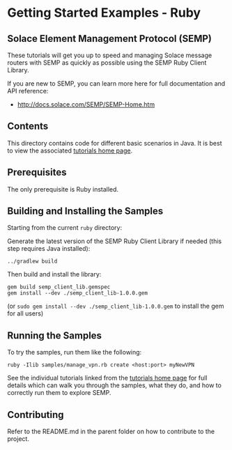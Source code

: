 # Getting Started Examples - Ruby

## Solace Element Management Protocol (SEMP)

These tutorials will get you up to speed and managing Solace message routers with SEMP as quickly as possible using the SEMP Ruby Client Library. 

If you are new to SEMP, you can learn more here for full documentation and API reference:

* http://docs.solace.com/SEMP/SEMP-Home.htm

## Contents

This directory contains code for different basic scenarios in Java. It is best to view the associated [tutorials home page](http://dev.solace.com/get-started/semp-tutorials/).

## Prerequisites

The only prerequisite is Ruby installed.

## Building and Installing the Samples

Starting from the current `ruby` directory:    

Generate the latest version of the SEMP Ruby Client Library if needed (this step requires Java installed):

```
../gradlew build
```

Then build and install the library:

```
gem build semp_client_lib.gemspec
gem install --dev ./semp_client_lib-1.0.0.gem
```
(or `sudo gem install --dev ./semp_client_lib-1.0.0.gem` to install the gem for all users)

## Running the Samples

To try the samples, run them like the following:

```
ruby -Ilib samples/manage_vpn.rb create <host:port> myNewVPN
```

See the individual tutorials linked from the [tutorials home page](http://dev.solace.com/get-started/semp-tutorials/) for full details which can walk you through the samples, what they do, and how to correctly run them to explore SEMP.

## Contributing

Refer to the README.md in the parent folder on how to contribute to the project.